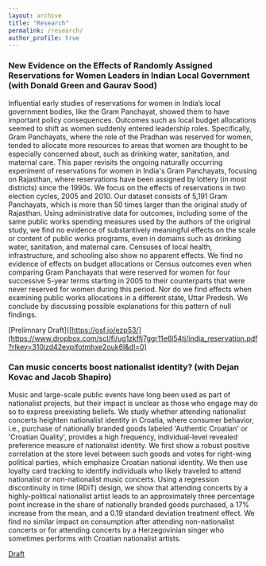 ```yaml
---
layout: archive
title: "Research"
permalink: /research/
author_profile: true
---
```


### New Evidence on the Effects of Randomly Assigned Reservations for Women Leaders in Indian Local Government (with Donald Green and Gaurav Sood)

Influential early studies of reservations for women in India’s local government bodies, like the Gram Panchayat, showed them to have important policy consequences. Outcomes such as local budget allocations seemed to shift as women suddenly entered leadership roles. Specifically, Gram Panchayats, where the role of the Pradhan was reserved for women, tended to allocate more resources to areas that women are thought to be especially concerned about, such as drinking water, sanitation, and maternal care. This paper revisits the ongoing naturally occurring experiment of reservations for women in India's Gram Panchayats, focusing on Rajasthan, where reservations have been assigned by lottery (in most districts) since the 1990s. We focus on the effects of reservations in two election cycles, 2005 and 2010. Our dataset consists of 5,191 Gram Panchayats, which is more than 50 times larger than the original study of Rajasthan.
Using administrative data for outcomes, including some of the same public works spending measures used by the authors of the original study, we find no evidence of substantively meaningful effects on the scale or content of public works programs, even in domains such as drinking water, sanitation, and maternal care.  Censuses of local health, infrastructure, and schooling also show no apparent effects. 
We find no evidence of effects on budget allocations or Census outcomes even when comparing Gram Panchayats that were reserved for women for four successive 5-year terms starting in 2005 to their counterparts that were never reserved for women during this period. Nor do we find effects when examining public works allocations in a different state, Uttar Predesh.  We conclude by discussing possible explanations for this pattern of null findings.

[Prelimnary Draft]([https://osf.io/ezp53/](https://www.dropbox.com/scl/fi/ug1zkffj7ggr11e6l54tj/india_reservation.pdf?rlkey=310izd42eypifotmhxe2ouk6l&dl=0)

### Can music concerts boost nationalist identity? (with Dejan Kovac and Jacob Shapiro) 

Music and large-scale public events have long been used as part of nationalist projects, but their impact is unclear as those who engage may do so to express preexisting beliefs.  We study whether attending nationalist concerts heighten nationalist identity in Croatia, where consumer behavior, i.e., purchase of nationally branded goods labeled 'Authentic Croatian' or 'Croatian Quality', provides a high frequency, individual-level revealed preference measure of nationalist identity. We first show a robust positive correlation at the store level between such goods and votes for right-wing political parties, which emphasize Croatian national identity. We then use loyalty card tracking to identify individuals who likely traveled to attend nationalist or non-nationalist music concerts. Using a regression discontinuity in time (RDiT) design, we show that attending concerts by a highly-political nationalist artist leads to an approximately three percentage point increase in the share of nationally branded goods purchased, a 17\% increase from the mean, and a 0.19 standard deviation treatment effect. We find no similar impact on consumption after attending non-nationalist concerts or for attending concerts by a Herzegovinian singer who sometimes performs with Croatian nationalist artists.

[Draft](https://osf.io/ezp53/)


